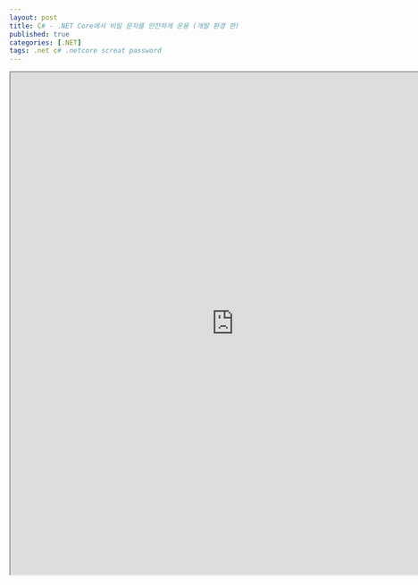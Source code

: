 ```yaml
---
layout: post
title: C# - .NET Core에서 비밀 문자를 안전하게 운용 (개발 환경 편)
published: true
categories: [.NET]
tags: .net c# .netcore screat password
---  
```

<iframe width="800" height="900" src="https://docs.google.com/document/d/e/2PACX-1vQHZoZ_Cyh4zTJZZ8V0ZRA084C6R5SsVegdHaMAYBqjN2SjzSTW2QxolGRpdry0baheFgtLNUQxNQYv/pub?embedded=true"></iframe>    
   